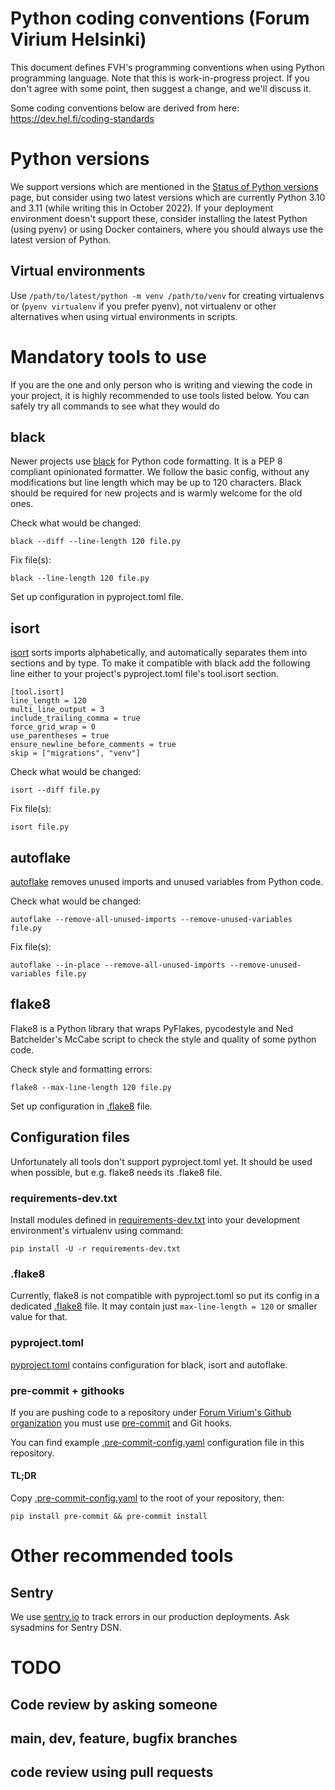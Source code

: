 # Python coding conventions (Forum Virium Helsinki)

This document defines FVH's programming conventions when using Python programming
language. Note that this is work-in-progress project. 
If you don't agree with some point, then suggest a change, and we'll discuss it.

Some coding conventions below are derived from here:
https://dev.hel.fi/coding-standards

# Python versions

We support versions which are mentioned in the [Status of Python 
versions](https://devguide.python.org/versions/#supported-versions) page,
but consider using two latest versions which are currently Python 3.10 and 3.11
(while writing this in October 2022). If your deployment environment doesn't
support these, consider installing the latest Python (using pyenv) or using 
Docker containers, where you should always use the latest version of Python.

## Virtual environments

Use `/path/to/latest/python -m venv /path/to/venv` for creating 
virtualenvs or (`pyenv virtualenv` if you prefer pyenv), not virtualenv or other 
alternatives when using virtual environments in scripts.

# Mandatory tools to use

If you are the one and only person who is writing and viewing the code in your
project, it is highly recommended to use tools listed below. You can safely try
all commands to see what they would do

## black

Newer projects use [black](https://black.readthedocs.io/) for Python code
formatting.  It is a PEP 8 compliant opinionated formatter.
We follow the basic config, without any modifications but line
length which may be up to 120 characters. Black should be required for new
projects and is warmly welcome for the old ones.

Check what would be changed:

`black --diff --line-length 120 file.py`

Fix file(s):

`black --line-length 120 file.py`

Set up configuration in pyproject.toml file.

## isort

[isort](https://pycqa.github.io/isort/) sorts imports alphabetically, 
and automatically separates them into sections and by type.
To make it compatible with black add the following line either 
to your project's pyproject.toml file's tool.isort section.

```
[tool.isort]
line_length = 120
multi_line_output = 3
include_trailing_comma = true
force_grid_wrap = 0
use_parentheses = true
ensure_newline_before_comments = true
skip = ["migrations", "venv"]
```

Check what would be changed:  

`isort --diff file.py`

Fix file(s):  

`isort file.py`

## autoflake

[autoflake](https://github.com/PyCQA/autoflake#introduction) removes unused 
imports and unused variables from Python code.

Check what would be changed:

`autoflake --remove-all-unused-imports --remove-unused-variables file.py`

Fix file(s):

`autoflake --in-place --remove-all-unused-imports --remove-unused-variables file.py`

## flake8

Flake8 is a Python library that wraps PyFlakes, pycodestyle and Ned Batchelder's McCabe 
script to check the style and quality of some python code.

Check style and formatting errors:

`flake8 --max-line-length 120 file.py`

Set up configuration in [.flake8](./.flake8) file.

## Configuration files

Unfortunately all tools don't support pyproject.toml yet. It should be used when 
possible, but e.g. flake8 needs its .flake8 file.

### requirements-dev.txt

Install modules defined in [requirements-dev.txt](./requirements-dev.txt) into 
your development environment's virtualenv using command:

`pip install -U -r requirements-dev.txt`

### .flake8

Currently, flake8 is not compatible with pyproject.toml so put its config in 
a dedicated [.flake8](./.flake8) file.
It may contain just `max-line-length = 120` or smaller value for that.

### pyproject.toml

[pyproject.toml](./pyproject.toml) contains configuration for 
black, isort and autoflake.

### pre-commit + githooks

If you are pushing code to a repository under 
[Forum Virium's Github organization](https://github.com/ForumViriumHelsinki/)
you must use [pre-commit](https://pre-commit.com/) and Git hooks.

You can find example [.pre-commit-config.yaml](./.pre-commit-config.yaml)
configuration file in this repository.

#### TL;DR

Copy [.pre-commit-config.yaml](./.pre-commit-config.yaml) 
to the root of your repository, then:

`pip install pre-commit && pre-commit install`

# Other recommended tools

## Sentry

We use [sentry.io](https://sentry.io) to track errors in our production 
deployments. Ask sysadmins for Sentry DSN.

# TODO

## Code review by asking someone

## main, dev, feature, bugfix branches

## code review using pull requests




